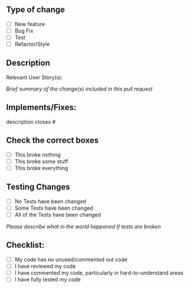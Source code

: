 ## Type of change
- [ ] New feature
- [ ] Bug Fix
- [ ] Test
- [ ] Refactor/Style

## Description
Relevant User Story(s): 

*Brief summary of the change(s) included in this pull request*

## Implements/Fixes:

description closes #

## Check the correct boxes
- [ ] This broke nothing
- [ ] This broke some stuff
- [ ] This broke everything

## Testing Changes
- [ ] No Tests have been changed
- [ ] Some Tests have been changed
- [ ] All of the Tests have been changed

*Please describe what in the world happened if tests are broken*

## Checklist:
- [ ] My code has no unused/commented out code
- [ ] I have reviewed my code
- [ ] I have commented my code, particularly in hard-to-understand areas
- [ ] I have fully tested my code
